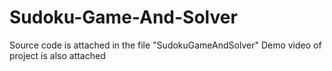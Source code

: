 # Sudoku-Game-And-Solver
Source code is attached in the file "SudokuGameAndSolver"
Demo video of project is also attached 
